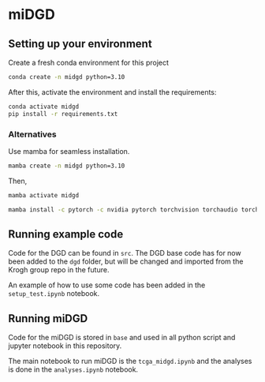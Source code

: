 # miDGD

## Setting up your environment

Create a fresh conda environment for this project

```bash
conda create -n midgd python=3.10
```

After this, activate the environment and install the requirements:

```bash
conda activate midgd
pip install -r requirements.txt
```

### Alternatives

Use mamba for seamless installation.

```bash
mamba create -n midgd python=3.10
```

Then,

```bash
mamba activate midgd

mamba install -c pytorch -c nvidia pytorch torchvision torchaudio torchmetrics pytorch-cuda=11.8 scikit-learn pandas numpy matplotlib seaborn wandb tqdm
```

## Running example code

Code for the DGD can be found in `src`. The DGD base code has for now been added to the `dgd` folder, but will be changed and imported from the Krogh group repo in the future.

An example of how to use some code has been added in the `setup_test.ipynb` notebook.

## Running miDGD

Code for the miDGD is stored in `base` and used in all python script and jupyter notebook in this repository.

The main notebook to run miDGD is the `tcga_midgd.ipynb` and the analyses is done in the `analyses.ipynb` notebook.